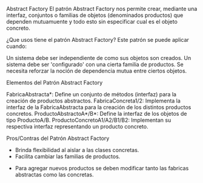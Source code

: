 Abstract Factory
El patrón Abstract Factory nos permite crear, mediante una interfaz, conjuntos o familias de objetos (denominados productos) que dependen mutuamuente y todo esto sin especificar cual es el objeto concreto.

¿Que usos tiene el patrón Abstract Factory?
Este patrón se puede aplicar cuando:

Un sistema debe ser independiente de como sus objetos son creados.
Un sistema debe ser 'configurado' con una cierta familia de productos.
Se necesita reforzar la noción de dependencia mutua entre ciertos objetos.

Elementos del Patrón Abstract Factory

FabricaAbstracta*: Define un conjunto de métodos (interfaz) para la creación de productos abstractos.
FabricaConcreta1/2: Implementa la interfaz de la FabricaAbstracta para la creación de los distintos productos concretos.
ProductoAbstractoA*/B*: Define la interfaz de los objetos de tipo ProductoA/B.
ProductoConcretoA1/A2/B1/B2: Implementan su respectiva interfaz representando un producto concreto.

Pros/Contras del Patrón Abstract Factory
+ Brinda flexibilidad al aislar a las clases concretas.
+ Facilita cambiar las familias de productos.
- Para agregar nuevos productos se deben modificar tanto las fabricas abstractas como las concretas.
